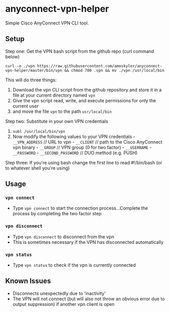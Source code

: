 anyconnect-vpn-helper
=====================
Simple Cisco AnyConnect VPN CLI tool.


## Setup
Step one: Get the VPN bash script from the github repo (curl command below)

    curl -o ./vpn https://raw.githubusercontent.com/amoskyler/anyconnect-vpn-helper/master/bin/vpn && chmod 700 .vpn && mv ./vpn /usr/local/bin

This will do three things:
  1. Download the vpn CLI script from the github repository and store it in a file at your current directory named `vpn`
  2. Give the vpn script read, write, and execute permissions for only the current user
  3. and move the file `vpn` to the path `usr/local/bin`

Step two: Substitute in your own VPN credentials
  1. `subl /usr/local/bin/vpn`
  2. Now modify the following values to your VPN credentials
    - `__VPN_ADDRESS` // URL to vpn
    - `__CLIENT` // path to the Cisco AnyConnect vpn binary
    - `__GROUP` // VPN group (0 for two factor)
    - `__USERNAME`
    - `__PASSWORD`
    - `__SECOND_PASSWORD` // DUO method (e.g. PUSH)

Step three:
  If you're using bash change the first line to read #!/bin/bash (or to whatever shell you're using)


## Usage


### `vpn connect`
  - Type `vpn connect` to start the connection process...Complete the process by completing the two factor step

### `vpn disconnect`
  - Type `vpn disconnect` to disconnect from the vpn
  - This is sometimes necessary if the VPN has disconnected automatically

### `vpn status`
  - Type `vpn status` to check if the vpn is currently connected


## Known Issues
  - Disconnects unexpectedly due to 'inactivity'
  - The VPN will not connect (but will also not throw an obvious error due to output suppression) if another vpn client is open
